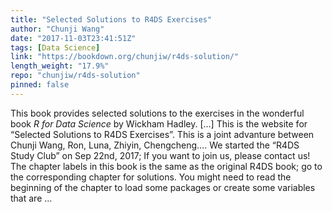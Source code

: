 ```yaml
---
title: "Selected Solutions to R4DS Exercises"
author: "Chunji Wang"
date: "2017-11-03T23:41:51Z"
tags: [Data Science]
link: "https://bookdown.org/chunjiw/r4ds-solution/"
length_weight: "17.9%"
repo: "chunjiw/r4ds-solution"
pinned: false
---
```


This book provides selected solutions to the exercises in the wonderful book <em>R for Data Science</em> by Wickham Hadley. [...] This is the website for “Selected Solutions to R4DS Exercises”. This is a joint advanture between Chunji Wang, Ron, Luna, Zhiyin, Chengcheng…. We started the “R4DS Study Club” on Sep 22nd, 2017; If you want to join us, please contact us! The chapter labels in this book is the same as the original R4DS book; go to the corresponding chapter for solutions. You might need to read the beginning of the chapter to load some packages or create some variables that are ...
